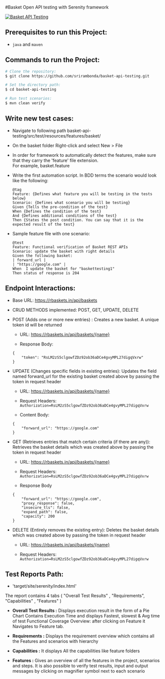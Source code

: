 #Basket Open API testing with Serenity framework

[![Basket API Testing](https://github.com/srirambonda/basket-api-testing/actions/workflows/maven.yml/badge.svg)](https://github.com/srirambonda/basket-api-testing/actions/workflows/maven.yml)

## Prerequisites to run this Project:

* `java` and `maven`

## Commands to run the Project:
``` bash
# Clone the repository:
$ git clone https://github.com/srirambonda/basket-api-testing.git

# Set the directory path:
$ cd basket-api-testing

# Run test scenarios:
$ mvn clean verify
```
## Write new test cases:

  * Navigate to following path basket-api-testing/src/test/resources/features/basket/
  * On the basket folder Right-click and select New > File
  * In order for framework to automatically detect the features, make sure that they carry the 'feature' file extension.  
    For example, basket.feature
  * Write the first automation script. In BDD terms the scenario would look like the following:

      ```
      @tag
      Feature: {Defines what feature you will be testing in the tests below}
      Scenario: {Defines what scenario you will be testing}
      Given {Tells the pre-condition of the test}
      When {Defines the condition of the test}
      And {Defines additional conditions of the test}
      Then {States the post condition. You can say that it is the expected result of the test}
    ```

  * Sample feature file with one scenario:
    
        @test
        Feature: Functional verification of Basket REST APIs
        Scenario: update the basket with right details
        Given the following basket:
        | forward_url |
        | "https://google.com" |
        When  I update the basket for "baskettesting1"
        Then status of response is 204

## Endpoint Interactions:

* Base URL: https://rbaskets.in/api/baskets

* CRUD METHODS implemented: POST, GET, UPDATE, DELETE

*   POST (Adds one or more new entries) :
Creates a new basket. A unique token id will be returned 
    
    *   URL: https://rbaskets.in/api/baskets/{name}

    *   Response Body:
    ```
    {
        "token": "RsLM2zS5clgowfZDz92ob36aDCe4gvyMPL27digqVxrw"
    }
    ```

*   UPDATE (Changes specific fields in existing entries):
Updates the field named forward_url for the existing basket created above by passing the token in request header

    *   URL: https://rbaskets.in/api/baskets/{name}

    *   Request Headers:
    ```Authorization=RsLM2zS5clgowfZDz92ob36aDCe4gvyMPL27digqVxrw```

    *   Content Body:
    ```
    {
        "forward_url": "https://google.com"
    }
    ```

*   GET (Retrieves entries that match certain criteria (if there are any)):
Retrieves the basket details which was created above by passing the token in request header

    *   URL: https://rbaskets.in/api/baskets/{name}

    *   Request Headers:
    ```Authorization=RsLM2zS5clgowfZDz92ob36aDCe4gvyMPL27digqVxrw```

    *   Response Body
    ```
    {
        "forward_url": "https://google.com",
        "proxy_response": false,
        "insecure_tls": false,
        "expand_path": false,
        "capacity": 200
    }
    ```

*   DELETE (Entirely removes the existing entry):
Deletes the basket details which was created above by passing the token in request header

    *   URL: https://rbaskets.in/api/baskets/{name}

    *   Request Headers:
    ```Authorization=RsLM2zS5clgowfZDz92ob36aDCe4gvyMPL27digqVxrw```
    
##   Test Reports Path:
*   'target/site/serenity/index.html'

The report contains 4 tabs ( "Overall Test Results" , "Requirements", "Capabilities" , "Features" )

*   **Overall Test Results :**  Displays execution result in the form of a Pie Chart
Contains Execution Time and displays Fastest, slowest & Avg time of test
Functional Coverage Overview: after clicking on Feature it Navigates to Feature tab.

*   **Requirements :** Displays the requirement overview which contains all the Features and scenarios with hierarchy

*   **Capabilities :** It displays All the capabilities like feature folders

*   **Features :** Gives an overview of all the features in the project, scenarios and steps.
It is also possible to verify test results, input and output messages by clicking on magnifier symbol next to each scenario
